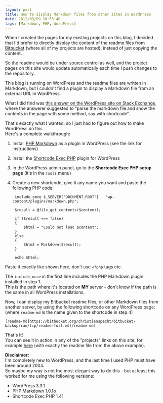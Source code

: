 ```yaml
---
layout: post
title: How to display Markdown files from other sites in WordPress
date: 2012/03/09 20:53:40
tags: [Markdown, PHP, WordPress]
---
```


When I created the pages for my existing projects on this blog, I decided that I'd prefer to directly display the content of the readme files from [Bitbucket](https://bitbucket.org/) (where all of my projects are hosted), instead of just copying the content.


So the readme would be under source control as well, and the project pages on this site would update automatically each time I push changes to the repository.


This blog is running on WordPress and the readme files are written in Markdown, but I couldn't find a plugin to display a Markdown file from an external URL in WordPress.


What I did find was [this answer on the WordPress site on Stack Exchange](http://wordpress.stackexchange.com/a/26194), where the answerer suggested to "parse the markdown file and show the contents in the page with some method, say with shortcode".

That's exactly what I wanted, so I just had to figure out how to make WordPress do this.  
Here's a complete walkthrough:

1. Install [PHP Markdown](http://michelf.com/projects/php-markdown/) as a plugin in WordPress
(see the link for instructions)
2. Install the [Shortcode Exec PHP](http://wordpress.org/extend/plugins/shortcode-exec-php/) plugin for WordPress
3. In the WordPress admin panel, go to the **Shortcode Exec PHP setup page** (it's in the `Tools` menu)
4. Create a new shortcode, give it any name you want and paste the following PHP code:

		include_once $_SERVER['DOCUMENT_ROOT'] . "wp-content/plugins/markdown.php";
		
		$result = @file_get_contents($content);
		
		if ($result === false)
		{
			$html = "Could not load $content";
		}
		else
		{
			$html = Markdown($result);
		}

		echo $html;

Paste it exactly like shown here, don't use `<?php` tags etc.

The `include_once` in the first line includes the PHP Markdown plugin installed in step 1.  
This is the path where it's located on **MY** server - don't know if the path is the same in all WordPress installations.

Now, I can display my Bitbucket readme files, or other Markdown files from another server, by using the following shortcode on any WordPress page:  
(where `readme-md` is the name given to the shortcode in step 4)

	[readme-md]https://bitbucket.org/christianspecht/bitbucket-backup/raw/tip/readme-full.md[/readme-md]  

That's it!  
You can see it in action in any of the "projects" links on this site, for example [here](/bitbucket-backup) (with exactly the readme file from the above example).

**Disclaimer:**  
I'm completely new to WordPress, and the last time I used PHP must have been around 2004.  
So maybe my way is not the most elegant way to do this - but at least this worked for me using the following versions:

- WordPress 3.3.1
- PHP Markdown 1.0.1o
- Shortcode Exec PHP 1.41